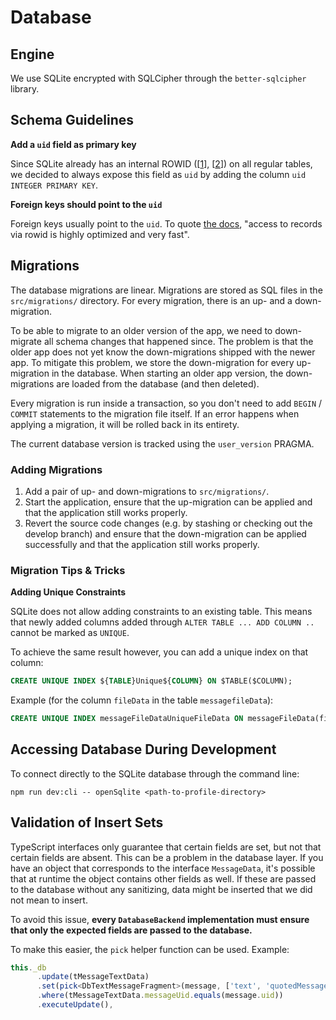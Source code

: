 # Database

## Engine

We use SQLite encrypted with SQLCipher through the `better-sqlcipher` library.

## Schema Guidelines

**Add a `uid` field as primary key**

Since SQLite already has an internal ROWID (\[[1][rowidtable]\], \[[2][createtable-rowid]\]) on all
regular tables, we decided to always expose this field as `uid` by adding the column
`uid INTEGER PRIMARY KEY`.

**Foreign keys should point to the `uid`**

Foreign keys usually point to the `uid`. To quote [the docs][createtable-rowid], "access to records
via rowid is highly optimized and very fast".

[rowidtable]: https://www.sqlite.org/rowidtable.html
[createtable-rowid]: https://www.sqlite.org/lang_createtable.html#rowid

## Migrations

The database migrations are linear. Migrations are stored as SQL files in the `src/migrations/`
directory. For every migration, there is an up- and a down-migration.

To be able to migrate to an older version of the app, we need to down-migrate all schema changes
that happened since. The problem is that the older app does not yet know the down-migrations shipped
with the newer app. To mitigate this problem, we store the down-migration for every up-migration in
the database. When starting an older app version, the down-migrations are loaded from the database
(and then deleted).

Every migration is run inside a transaction, so you don't need to add `BEGIN` / `COMMIT` statements
to the migration file itself. If an error happens when applying a migration, it will be rolled back
in its entirety.

The current database version is tracked using the `user_version` PRAGMA.

### Adding Migrations

1. Add a pair of up- and down-migrations to `src/migrations/`.
2. Start the application, ensure that the up-migration can be applied and that the application still
   works properly.
3. Revert the source code changes (e.g. by stashing or checking out the develop branch) and ensure
   that the down-migration can be applied successfully and that the application still works
   properly.

### Migration Tips & Tricks

**Adding Unique Constraints**

SQLite does not allow adding constraints to an existing table. This means that newly added columns
added through `ALTER TABLE ... ADD COLUMN ..` cannot be marked as `UNIQUE`.

To achieve the same result however, you can add a unique index on that column:

```sql
CREATE UNIQUE INDEX ${TABLE}Unique${COLUMN} ON $TABLE($COLUMN);
```

Example (for the column `fileData` in the table `messagefileData`):

```sql
CREATE UNIQUE INDEX messageFileDataUniqueFileData ON messageFileData(fileData);
```

## Accessing Database During Development

To connect directly to the SQLite database through the command line:

    npm run dev:cli -- openSqlite <path-to-profile-directory>

## Validation of Insert Sets

TypeScript interfaces only guarantee that certain fields are set, but not that certain fields are
absent. This can be a problem in the database layer. If you have an object that corresponds to the
interface `MessageData`, it's possible that at runtime the object contains other fields as well. If
these are passed to the database without any sanitizing, data might be inserted that we did not mean
to insert.

To avoid this issue, **every `DatabaseBackend` implementation must ensure that only the expected
fields are passed to the database.**

To make this easier, the `pick` helper function can be used. Example:

```ts
this._db
      .update(tMessageTextData)
      .set(pick<DbTextMessageFragment>(message, ['text', 'quotedMessageId']))
      .where(tMessageTextData.messageUid.equals(message.uid))
      .executeUpdate(),
```
